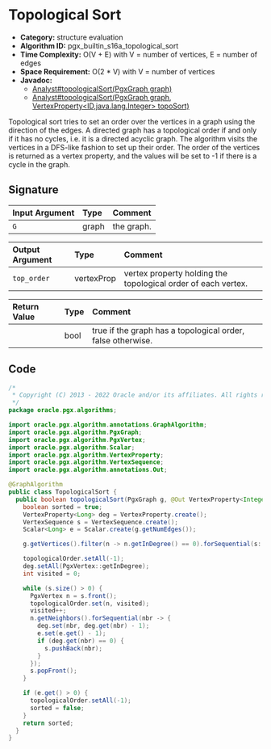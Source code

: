 # Topological Sort

- **Category:** structure evaluation
- **Algorithm ID:** pgx_builtin_s16a_topological_sort
- **Time Complexity:** O(V + E) with V = number of vertices, E = number of edges
- **Space Requirement:** O(2 * V) with V = number of vertices
- **Javadoc:** 
  - [Analyst#topologicalSort(PgxGraph graph)](https://docs.oracle.com/en/database/oracle/property-graph/22.3/spgjv/oracle/pgx/api/Analyst.html#topologicalSort-oracle.pgx.api.PgxGraph-)
  - [Analyst#topologicalSort(PgxGraph graph, VertexProperty<ID,java.lang.Integer> topoSort)](https://docs.oracle.com/en/database/oracle/property-graph/22.3/spgjv/oracle/pgx/api/Analyst.html#topologicalSort-oracle.pgx.api.PgxGraph-oracle.pgx.api.VertexProperty-)

Topological sort tries to set an order over the vertices in a graph using the direction of the edges. A directed graph has a topological order if and only if it has no cycles, i.e. it is a directed acyclic graph. The algorithm visits the vertices in a DFS-like fashion to set up their order. The order of the vertices is returned as a vertex property, and the values will be set to -1 if there is a cycle in the graph.


## Signature

| Input Argument | Type | Comment |
| :--- | :--- | :--- |
| `G` | graph | the graph. |

| Output Argument | Type | Comment |
| :--- | :--- | :--- |
| `top_order` | vertexProp<int> | vertex property holding the topological order of each vertex. |

| Return Value | Type | Comment |
| :--- | :--- | :--- |
| | bool | true if the graph has a topological order, false otherwise. |

## Code

```java
/*
 * Copyright (C) 2013 - 2022 Oracle and/or its affiliates. All rights reserved.
 */
package oracle.pgx.algorithms;

import oracle.pgx.algorithm.annotations.GraphAlgorithm;
import oracle.pgx.algorithm.PgxGraph;
import oracle.pgx.algorithm.PgxVertex;
import oracle.pgx.algorithm.Scalar;
import oracle.pgx.algorithm.VertexProperty;
import oracle.pgx.algorithm.VertexSequence;
import oracle.pgx.algorithm.annotations.Out;

@GraphAlgorithm
public class TopologicalSort {
  public boolean topologicalSort(PgxGraph g, @Out VertexProperty<Integer> topologicalOrder) {
    boolean sorted = true;
    VertexProperty<Long> deg = VertexProperty.create();
    VertexSequence s = VertexSequence.create();
    Scalar<Long> e = Scalar.create(g.getNumEdges());

    g.getVertices().filter(n -> n.getInDegree() == 0).forSequential(s::pushBack);

    topologicalOrder.setAll(-1);
    deg.setAll(PgxVertex::getInDegree);
    int visited = 0;

    while (s.size() > 0) {
      PgxVertex n = s.front();
      topologicalOrder.set(n, visited);
      visited++;
      n.getNeighbors().forSequential(nbr -> {
        deg.set(nbr, deg.get(nbr) - 1);
        e.set(e.get() - 1);
        if (deg.get(nbr) == 0) {
          s.pushBack(nbr);
        }
      });
      s.popFront();
    }

    if (e.get() > 0) {
      topologicalOrder.setAll(-1);
      sorted = false;
    }
    return sorted;
  }
}
```
